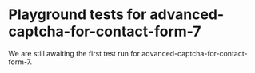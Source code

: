 # Playground tests for advanced-captcha-for-contact-form-7
We are still awaiting the first test run for advanced-captcha-for-contact-form-7.

